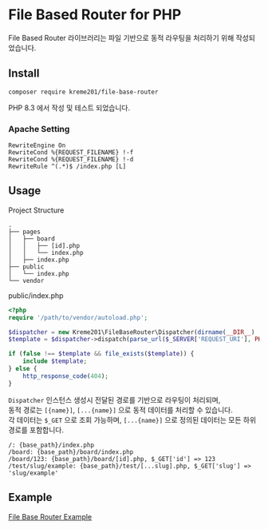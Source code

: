 # File Based Router for PHP

File Based Router 라이브러리는 파일 기반으로 동적 라우팅을 처리하기 위해 작성되었습니다.

## Install

```
composer require kreme201/file-base-router
```

PHP 8.3 에서 작성 및 테스트 되었습니다.

### Apache Setting

```
RewriteEngine On
RewriteCond %{REQUEST_FILENAME} !-f
RewriteCond %{REQUEST_FILENAME} !-d
RewriteRule ^(.*)$ /index.php [L]
```

## Usage

Project Structure

```
.
├── pages
│   ├── board
│   │   ├── [id].php
│   │   └── index.php
│   ├── index.php
├── public
│   └── index.php
└── vendor
```

public/index.php

```php
<?php
require '/path/to/vendor/autoload.php';

$dispatcher = new Kreme201\FileBaseRouter\Dispatcher(dirname(__DIR__) . '/pages');
$template = $dispatcher->dispatch(parse_url($_SERVER['REQUEST_URI'], PHP_URL_PATH));

if (false !== $template && file_exists($template)) {
    include $template;
} else {
    http_response_code(404);
}
```

```Dispatcher``` 인스턴스 생성시 전달된 경로를 기반으로 라우팅이 처리되며,  
동적 경로는 ```[{name}]```, ```[...{name}]``` 으로 동적 데이터를 처리할 수 있습니다.  
각 데이터는 ```$_GET``` 으로 조회 가능하며, ```[...{name}]``` 으로 정의된 데이터는 모든 하위 경로를 포함합니다.

```
/: {base_path}/index.php
/board: {base_path}/board/index.php
/board/123: {base_path}/board/[id].php, $_GET['id'] => 123
/test/slug/example: {base_path}/test/[...slug].php, $_GET['slug'] => 'slug/example'
```

## Example

[File Base Router Example](https://github.com/kreme201/file-base-router-example)
